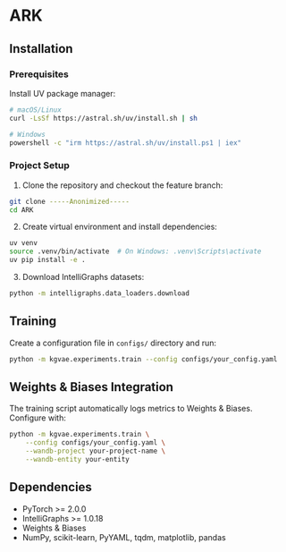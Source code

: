 # ARK

## Installation

### Prerequisites

Install UV package manager:

```bash
# macOS/Linux
curl -LsSf https://astral.sh/uv/install.sh | sh

# Windows
powershell -c "irm https://astral.sh/uv/install.ps1 | iex"
```

### Project Setup

1. Clone the repository and checkout the feature branch:
```bash
git clone -----Anonimized-----
cd ARK
```

2. Create virtual environment and install dependencies:
```bash
uv venv
source .venv/bin/activate  # On Windows: .venv\Scripts\activate
uv pip install -e .
```

3. Download IntelliGraphs datasets:
```bash
python -m intelligraphs.data_loaders.download
```

## Training

Create a configuration file in `configs/` directory and run:

```bash
python -m kgvae.experiments.train --config configs/your_config.yaml
```

## Weights & Biases Integration

The training script automatically logs metrics to Weights & Biases. Configure with:

```bash
python -m kgvae.experiments.train \
    --config configs/your_config.yaml \
    --wandb-project your-project-name \
    --wandb-entity your-entity
```

## Dependencies

- PyTorch >= 2.0.0
- IntelliGraphs >= 1.0.18
- Weights & Biases
- NumPy, scikit-learn, PyYAML, tqdm, matplotlib, pandas
